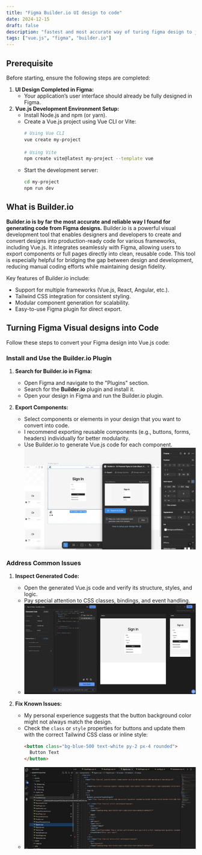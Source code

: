 ```yaml
---
title: "Figma Builder.io UI design to code"
date: 2024-12-15
draft: false
description: "fastest and most accurate way of turing figma design to javascrpit code"
tags: ["vue.js", "figma", "builder.io"]
---
```

## Prerequisite 
Before starting, ensure the following steps are completed:
1. **UI Design Completed in Figma:**
   - Your application’s user interface should already be fully designed in Figma.
2. **Vue.js Development Environment Setup:**
   - Install Node.js and npm (or yarn).
   - Create a Vue.js project using Vue CLI or Vite:
     ```bash
     # Using Vue CLI
     vue create my-project

     # Using Vite
     npm create vite@latest my-project --template vue
     ```
   - Start the development server:
     ```bash
     cd my-project
     npm run dev
     ```

## What is Builder.io
**Builder.io is by far the most accurate and reliable way I found for generating code from Figma designs.** Builder.io is a powerful visual development tool that enables designers and developers to create and convert designs into production-ready code for various frameworks, including Vue.js. It integrates seamlessly with Figma, allowing users to export components or full pages directly into clean, reusable code. This tool is especially helpful for bridging the gap between design and development, reducing manual coding efforts while maintaining design fidelity.

Key features of Builder.io include:
- Support for multiple frameworks (Vue.js, React, Angular, etc.).
- Tailwind CSS integration for consistent styling.
- Modular component generation for scalability.
- Easy-to-use Figma plugin for direct export.

## Turning Figma Visual designs into Code
Follow these steps to convert your Figma design into Vue.js code:

### Install and Use the Builder.io Plugin
1. **Search for Builder.io in Figma:**
   - Open Figma and navigate to the "Plugins" section.
   - Search for the **Builder.io** plugin and install it.
   - Open your design in Figma and run the Builder.io plugin.

2. **Export Components:**
   - Select components or elements in your design that you want to convert into code.
   - I recommend exporting reusable components (e.g., buttons, forms, headers) individually for better modularity.
   - Use Builder.io to generate Vue.js code for each component.
![Figma Builder.io](./figma.png)

### Address Common Issues
1. **Inspect Generated Code:**
   - Open the generated Vue.js code and verify its structure, styles, and logic.
   - Pay special attention to CSS classes, bindings, and event handling.
   - ![Builder.io](./builder.io.png)

2. **Fix Known Issues:**
   - My personal experience suggests that the button background color might not always match the design.
   - Check the `class` or `style` properties for buttons and update them with the correct Tailwind CSS class or inline style:
     ```html
     <button class="bg-blue-500 text-white py-2 px-4 rounded">
       Button Text
     </button>
     ```
    - ![Sign in](./signin.png)
